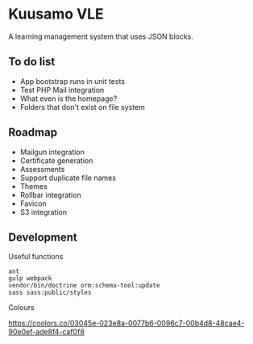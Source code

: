 Kuusamo VLE
===========

A learning management system that uses JSON blocks.


To do list
----------

* App bootstrap runs in unit tests
* Test PHP Mail integration
* What even is the homepage?
* Folders that don't exist on file system


Roadmap
-------

* Mailgun integration
* Certificate generation
* Assessments
* Support duplicate file names
* Themes
* Rollbar integration
* Favicon
* S3 integration


Development
-----------

Useful functions

    ant
    gulp webpack
    vendor/bin/doctrine orm:schema-tool:update
    sass sass:public/styles

Colours

https://coolors.co/03045e-023e8a-0077b6-0096c7-00b4d8-48cae4-90e0ef-ade8f4-caf0f8
